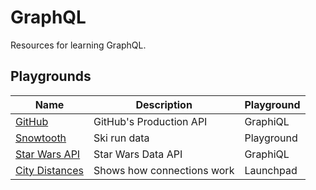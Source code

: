 # GraphQL

Resources for learning GraphQL.

## Playgrounds

| Name | Description | Playground |
|---|---|---|
|[GitHub](https://developer.github.com/v4/explorer/)|GitHub's Production API|GraphiQL|
|[Snowtooth](http://snowtooth.herokuapp.com/playground)|Ski run data|Playground|
|[Star Wars API](https://graphql.org/swapi-graphql/)|Star Wars Data API|GraphiQL|
|[City Distances](https://launchpad.graphql.com/lk3qk3zq7q)|Shows how connections work | Launchpad|

